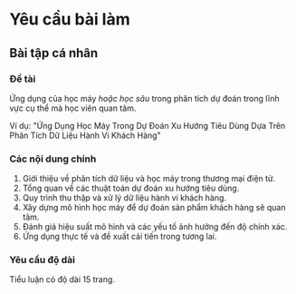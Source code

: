 # Yêu cầu bài làm

## Bài tập cá nhân

### Đề tài

Ứng dụng của học máy _hoặc học sâu_ trong phân tích dự đoán trong lĩnh vực cụ thể mà học viên quan tâm.

Ví dụ: "Ứng Dụng Học Máy Trong Dự Đoán Xu Hướng Tiêu Dùng Dựa Trên Phân Tích Dữ Liệu Hành Vi Khách Hàng"

### Các nội dung chính

1. Giới thiệu về phân tích dữ liệu và học máy trong thương mại điện tử.
2. Tổng quan về các thuật toán dự đoán xu hướng tiêu dùng.
3. Quy trình thu thập và xử lý dữ liệu hành vi khách hàng.
4. Xây dựng mô hình học máy để dự đoán sản phẩm khách hàng sẽ quan tâm.
5. Đánh giá hiệu suất mô hình và các yếu tố ảnh hưởng đến độ chính xác.
6. Ứng dụng thực tế và đề xuất cải tiến trong tương lai.

### Yêu cầu độ dài

Tiểu luận có độ dài 15 trang.
